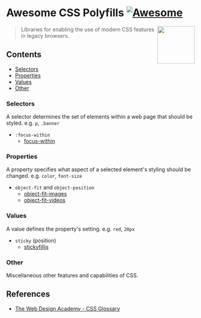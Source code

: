 # Awesome CSS Polyfills [![Awesome](https://awesome.re/badge.svg)](https://awesome.re)

[<img src="https://www.w3.org/html/logo/badge/html5-badge-h-css3.png" align="right" width="100">](https://www.w3.org/Style/CSS/)

> Libraries for enabling the use of modern CSS features in legacy browsers.


## Contents
- [Selectors](#selectors)
- [Properties](#properties)
- [Values](#values)
- [Other](#other)


### Selectors
A selector determines the set of elements within a web page that should be styled. e.g. `p`, `.banner`

- `:focus-within`
    - [focus-within](https://github.com/jonathantneal/focus-within)


### Properties
A property specifies what aspect of a selected element's styling should be changed. e.g. `color`, `font-size`

- `object-fit` and `object-position`
    - [object-fit-images](https://github.com/bfred-it/object-fit-images)
    - [object-fit-videos](https://github.com/TricomB2B/object-fit-videos)


### Values
A value defines the property's setting. e.g. `red`, `20px`

- `sticky` (position)
    - [stickyfilljs](https://github.com/wilddeer/stickyfill)


### Other
Miscellaneous other features and capabilities of CSS.


## References
- [The Web Design Academy - CSS Glossary](https://css-training-courses.co.uk/glossary/)